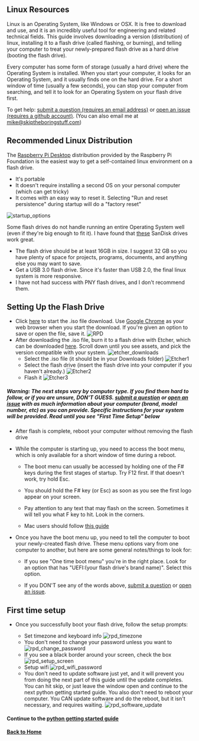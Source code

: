 ## Linux Resources

Linux is an Operating System, like Windows or OSX. It is free to download and use, and it is an incredibly useful tool for engineering and related technical fields. This guide involves downloading a version (distribution) of linux, installing it to a flash drive (called flashing, or burning), and telling your computer to treat your newly-prepared flash drive as a hard drive (booting the flash drive).

Every computer has some form of storage (usually a hard drive) where the Operating System is installed. When you start your computer, it looks for an Operating System, and it usually finds one on the hard drive. For a short window of time (usually a few seconds), you can stop your computer from searching, and tell it to look for an Operating System on your flash drive first.

To get help: [submit a question (requires an email address)](QuestionForm.md) or [open an issue (requires a github account)](https://github.com/mzurzolo/STBS/issues). (You can also email me at mike@skiptheboringstuff.com)

## Recommended Linux Distribution

The [Raspberry Pi Desktop](https://www.raspberrypi.org/downloads/raspberry-pi-desktop/) distribution provided by the Raspberry Pi Foundation is the easiest way to get a self-contained linux environment on a flash drive.

- It's portable
- It doesn't require installing a second OS on your personal computer (which can get tricky)
- It comes with an easy way to reset it. Selecting "Run and reset persistence" during startup will do a "factory reset"

![startup_options](Pictures/startup_options.png)

Some flash drives do not handle running an entire Operating System well (even if they're big enough to fit it). I have found that [these](https://www.amazon.com/SanDisk-Ultra-Flair-Flash-Drive/dp/B015CH1JIW/ref=sxin_4_sxwds-bovbs?crid=QV1LBMTH6TQK&keywords=sandisk%2Busb%2B3.0%2Bflash%2Bdrives&pd_rd_i=B015CH1NAQ&pd_rd_r=79bd4b04-892b-4203-bff4-d45c097a402b&pd_rd_w=jwEjY&pd_rd_wg=la3ML&pf_rd_p=55b738be-ff12-48ad-8ad2-6a14afb06d32&pf_rd_r=082CXTJ7NZ8P5B31AQEJ&qid=1560481825&s=gateway&sprefix=sandisk%2Busb%2Caps%2C465&th=1) SanDisk drives work great.

- The flash drive should be at least 16GB in size. I suggest 32 GB so you have plenty of space for projects, programs, documents, and anything else you may want to save.
- Get a USB 3.0 flash drive. Since it's faster than USB 2.0, the final linux system is more responsive.
- I have not had success with PNY flash drives, and I don't recommend them.

## Setting Up the Flash Drive

* Click [here](https://downloads.raspberrypi.org/rpd_x86_latest) to start the .iso file download. Use [Google Chrome](https://www.google.com/chrome/) as your web browser when you start the download. If you're given an option to save or open the file, save it. ![RPD](Pictures/rpd_iso_download.png)
* After downloading the .iso file, burn it to a flash drive with Etcher, which can be downloaded [here](https://etcher.io/). Scroll down until you see assets, and pick the version compatible with your system. ![etcher_downloads](Pictures/etcher_downloads_screen.png)
    - Select the .iso file (it should be in your Downloads folder)
    ![Etcher1](Pictures/etcher.png)
    - Select the flash drive (insert the flash drive into your computer if you haven't already.)
    ![Etcher2](Pictures/etcher2.png)
    - Flash it
    ![Etcher3](Pictures/etcher3.png)

##### Warning: The next steps vary by computer type. If you find them hard to follow, or if you are unsure, DON'T GUESS. [submit a question](QuestionForm.md) or [open an issue](https://github.com/mzurzolo/STBS/issues) with as much information about your computer (brand, model number, etc) as you can provide. Specific instructions for your system will be provided. Read until you see "First Time Setup" below

* After flash is complete, reboot your computer without removing the flash drive

* While the computer is starting up, you need to access the boot menu, which is only available for a short window of time during a reboot.

  - The boot menu can usually be accessed by holding one of the F# keys during the first stages of startup. Try F12 first. If that doesn't work, try hold Esc.

  - You should hold the F# key (or Esc) as soon as you see the first logo appear on your screen.

  - Pay attention to any text that may flash on the screen. Sometimes it will tell you what F key to hit. Look in the corners.

  - Mac users should follow [this guide](https://support.apple.com/en-us/HT202796)

* Once you have the boot menu up, you need to tell the computer to boot your newly-created flash drive. These menu options vary from one computer to another, but here are some general notes/things to look for:

  - If you see "One time boot menu" you're in the right place. Look for an option that has "UEFI:(your flash drive's brand name)". Select this option.

  - If you DON'T see any of the words above, [submit a question](QuestionForm.md) or [open an issue](https://github.com/mzurzolo/STBS/issues).

## First time setup

- Once you successfully boot your flash drive, follow the setup prompts:

  - Set timezone and keyboard info ![rpd_timezone](Pictures/rpd_set_timezone.png)
  - You don't need to change your password unless you want to ![rpd_change_password](Pictures/rpd_change_password.png)
  - If you see a black border around your screen, check the box ![rpd_setup_screen](Pictures/rpd_setup_screen.png)
  - Setup wifi ![rpd_wifi_password](Pictures/rpd_wifi_password.png)
  - You don't need to update software just yet, and it will prevent you from doing the next part of this guide until the update completes. You can hit skip, or just leave the window open and continue to the next python getting started guide. You also don't need to reboot your computer. You CAN update software and do the reboot, but it isn't necessary, and requires waiting. ![rpd_software_update](Pictures/rpd_software_update.png)

#### Continue to the [python getting started guide](../Python/README.md)

#### [Back to Home](https://skiptheboringstuff.com)
